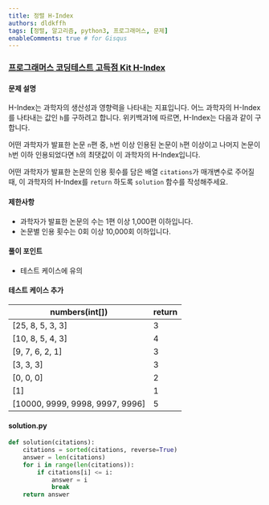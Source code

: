 ```yaml
---
title: 정렬 H-Index
authors: dldkffh
tags: [정렬, 알고리즘, python3, 프로그래머스, 문제]
enableComments: true # for Gisqus
---
```


### [프로그래머스 코딩테스트 고득점 Kit H-Index](https://school.programmers.co.kr/learn/courses/30/lessons/42747)

#### 문제 설명

H-Index는 과학자의 생산성과 영향력을 나타내는 지표입니다. 어느 과학자의 H-Index를 나타내는 값인 `h`를 구하려고 합니다. 위키백과1에 따르면, H-Index는 다음과 같이 구합니다.

어떤 과학자가 발표한 논문 `n`편 중, `h`번 이상 인용된 논문이 `h`편 이상이고 나머지 논문이 `h`번 이하 인용되었다면 `h`의 최댓값이 이 과학자의 H-Index입니다.

어떤 과학자가 발표한 논문의 인용 횟수를 담은 배열 `citations`가 매개변수로 주어질 때, 이 과학자의 H-Index를 `return` 하도록 `solution` 함수를 작성해주세요.

<!--truncate-->

#### 제한사항

- 과학자가 발표한 논문의 수는 1편 이상 1,000편 이하입니다.
- 논문별 인용 횟수는 0회 이상 10,000회 이하입니다.

#### 풀이 포인트

- 테스트 케이스에 유의

#### 테스트 케이스 추가

| numbers(int[])                  | return |
| ------------------------------- | ------ |
| [25, 8, 5, 3, 3]                | 3      |
| [10, 8, 5, 4, 3]                | 4      |
| [9, 7, 6, 2, 1]                 | 3      |
| [3, 3, 3]                       | 3      |
| [0, 0, 0]                       | 2      |
| [1]                             | 1      |
| [10000, 9999, 9998, 9997, 9996] | 5      |

#### solution.py

```py showLineNumbers title="python3"
def solution(citations):
    citations = sorted(citations, reverse=True)
    answer = len(citations)
    for i in range(len(citations)):
        if citations[i] <= i:
            answer = i
            break
    return answer
```
